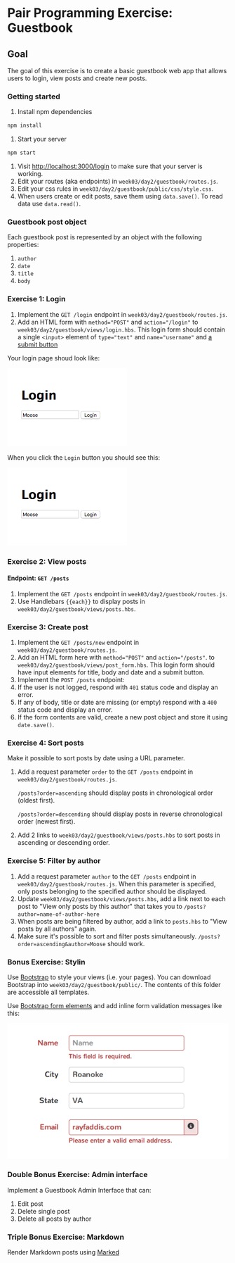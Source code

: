 # Pair Programming Exercise: Guestbook

## Goal

The goal of this exercise is to create a basic guestbook web app that allows 
users to login, view posts and create new posts.

### Getting started

1. Install npm dependencies

  ```bash
  npm install
  ```

1. Start your server

  ```bash
  npm start
  ```

1. Visit [http://localhost:3000/login](http://localhost:3000/login) to make sure that your server is working.
1. Edit your routes (aka endpoints) in `week03/day2/guestbook/routes.js`.
1. Edit your css rules in `week03/day2/guestbook/public/css/style.css`.
1. When users create or edit posts, save them using `data.save()`. To read data use `data.read()`.

### Guestbook post object

Each guestbook post is represented by an object with the following properties:

1. `author`
1. `date`
1. `title`
1. `body`

### Exercise 1: Login

1. Implement the `GET /login` endpoint in `week03/day2/guestbook/routes.js`.
1. Add an HTML form with `method="POST"` and `action="/login"` 
  to `week03/day2/guestbook/views/login.hbs`. This login form should contain
  a single `<input>` element of `type="text"` and `name="username"`
  and [a submit button](http://www.w3schools.com/html/html_forms.asp)

Your login page shoud look like:

![](img/login.png)

When you click the `Login` button you should see this:

![](img/login.png)

### Exercise 2: View posts

#### Endpoint: `GET /posts`

1. Implement the `GET /posts` endpoint in `week03/day2/guestbook/routes.js`.
1. Use Handlebars `{{each}}` to display posts in `week03/day2/guestbook/views/posts.hbs`.

### Exercise 3: Create post

1. Implement the `GET /posts/new` endpoint in `week03/day2/guestbook/routes.js`.
1. Add an HTML form here with `method="POST"` and `action="/posts"`.
  to `week03/day2/guestbook/views/post_form.hbs`.
  This login form should have input elements for title, body and date and a
  submit button.
1. Implement the `POST /posts` endpoint:
  1. If the user is not logged, respond with `401` status code and display an
    error.
  1. If any of body, title or date are missing (or empty) respond with a `400`
    status code and display an error.
  1. If the form contents are valid, create a new post object and store it
    using `date.save()`.

### Exercise 4: Sort posts

Make it possible to sort posts by date using a URL parameter.

1. Add a request parameter `order` to the `GET /posts` endpoint in
   `week03/day2/guestbook/routes.js`.
   
   `/posts?order=ascending` should display posts in chronological order (oldest
   first).

   `/posts?order=descending` should display posts in reverse chronological order
   (newest first).

1. Add 2 links to `week03/day2/guestbook/views/posts.hbs` to sort posts in ascending or
  descending order.

### Exercise 5: Filter by author

1. Add a request parameter `author` to the `GET /posts` endpoint in
   `week03/day2/guestbook/routes.js`. When this parameter is specified, only posts
   belonging to the specified author should be displayed.
1. Update `week03/day2/guestbook/views/posts.hbs`, add a link next to each post to 
  "View only posts by this author" that takes you to
  `/posts?author=name-of-author-here`
1. When posts are being filtered by author, add a link to `posts.hbs` to
  "View posts by all authors" again.
1. Make sure it's possible to sort and filter posts simultaneously.
  `/posts?order=ascending&author=Moose` should work.
  
### Bonus Exercise: Stylin

Use [Bootstrap](http://getbootstrap.com/) to style your views (i.e. your pages).
You can download Bootstrap into `week03/day2/guestbook/public/`. The contents
of this folder are accessible all templates.

Use [Bootstrap form elements](http://getbootstrap.com/css/#forms)
and add inline form validation messages like this:

![](img/valid.png)

### Double Bonus Exercise: Admin interface

Implement a Guestbook Admin Interface that can:

  1. Edit post
  1. Delete single post
  1. Delete all posts by author

### Triple Bonus Exercise: Markdown

Render Markdown posts using [Marked](https://github.com/chjj/marked)
